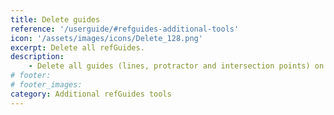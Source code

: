 ```yaml
---
title: Delete guides
reference: '/userguide/#refguides-additional-tools'
icon: '/assets/images/icons/Delete_128.png'
excerpt: Delete all refGuides.
description:
    - Delete all guides (lines, protractor and intersection points) on scene.
# footer:
# footer_images:
category: Additional refGuides tools
---
```

